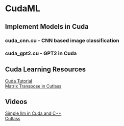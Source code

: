 # CudaML
## Implement Models in Cuda

### cuda_cnn.cu - CNN based image classification 
### cuda_gpt2.cu - GPT2 in Cuda
##
## Cuda Learning Resources
[Cuda Tutorial](https://cuda-tutorial.readthedocs.io/en/latest/)  
[Matrix Transpose in Cutlass](https://research.colfax-intl.com/tutorial-matrix-transpose-in-cutlass/)  

## Videos
[Simple llm in Cuda and C++](https://www.youtube.com/watch?v=WiB_3Csfj_Q)  
[Cutlass](https://www.youtube.com/watch?v=G6q719ck7ww)  
